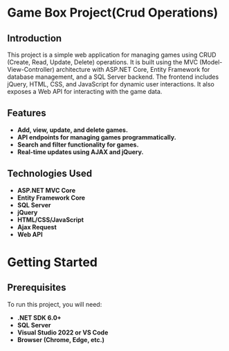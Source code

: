 # Game Box Project(Crud Operations)
## Introduction
This project is a simple web application for managing games using CRUD (Create, Read, Update, Delete) operations. It is built using the MVC (Model-View-Controller) architecture with ASP.NET Core, Entity Framework for database management, and a SQL Server backend. The frontend includes jQuery, HTML, CSS, and JavaScript for dynamic user interactions. It also exposes a Web API for interacting with the game data.

## Features
- **Add, view, update, and delete games.**
- **API endpoints for managing games programmatically.**
- **Search and filter functionality for games.**
- **Real-time updates using AJAX and jQuery.**

## Technologies Used
- **ASP.NET MVC Core**
- **Entity Framework Core**
- **SQL Server**
- **jQuery**
- **HTML/CSS/JavaScript**
- **Ajax Request**
- **Web API**
  
# Getting Started
## Prerequisites
To run this project, you will need:

- **.NET SDK 6.0+**
- **SQL Server**
- **Visual Studio 2022 or VS Code**
- **Browser (Chrome, Edge, etc.)**
